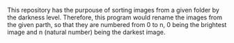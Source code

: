 This repository has the purpouse of sorting images from a given folder by the darkness level. Therefore, this program would rename the images from the given parth, so that they are numbered from 0 to n, 0 being the brightest image and n (natural number) being the darkest image.
